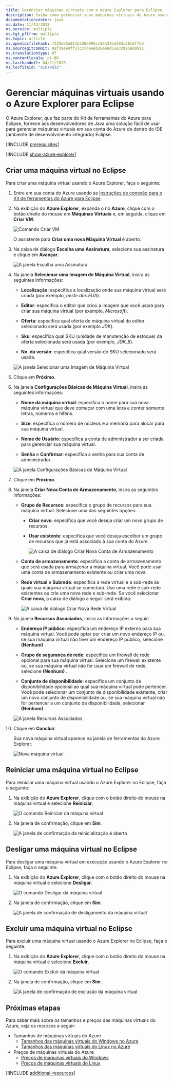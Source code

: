 ```yaml
---
title: Gerenciar máquinas virtuais com o Azure Explorer para Eclipse
description: Saiba como gerenciar suas máquinas virtuais do Azure usando o Azure Explorer para Eclipse.
documentationcenter: java
ms.date: 11/13/2018
ms.service: multiple
ms.tgt_pltfrm: multiple
ms.topic: article
ms.openlocfilehash: f235ee5a011b230e995cc86424ed593c28c6f7de
ms.sourcegitcommit: 0af39ee9ff27c37ceeeb28ea9d51e32995989591
ms.translationtype: HT
ms.contentlocale: pt-BR
ms.lasthandoff: 04/21/2020
ms.locfileid: "81674632"
---
```

# <a name="manage-virtual-machines-by-using-the-azure-explorer-for-eclipse"></a>Gerenciar máquinas virtuais usando o Azure Explorer para Eclipse

O Azure Explorer, que faz parte do Kit de ferramentas do Azure para Eclipse, fornece aos desenvolvedores de Java uma solução fácil de usar para gerenciar máquinas virtuais em sua conta do Azure de dentro do IDE (ambiente de desenvolvimento integrado) Eclipse.

[!INCLUDE [prerequisites](includes/prerequisites.md)]

[!INCLUDE [show-azure-explorer](includes/show-azure-explorer.md)]

## <a name="create-a-virtual-machine-in-eclipse"></a>Criar uma máquina virtual no Eclipse

Para criar uma máquina virtual usando o Azure Explorer, faça o seguinte:

1. Entre em sua conta do Azure usando as [Instruções de conexão para o Kit de ferramentas do Azure para Eclipse](/azure/developer/java/eclipse/sign-in-instructions).

2. Na exibição do **Azure Explorer**, expanda o nó **Azure**, clique com o botão direito do mouse em **Máquinas Virtuais** e, em seguida, clique em **Criar VM**.

   ![Comando Criar VM][CR01]  

   O assistente para **Criar uma nova Máquina Virtual** é aberto.

3. Na caixa de diálogo **Escolha uma Assinatura**, selecione sua assinatura e clique em **Avançar**.

   ![A janela Escolha uma Assinatura][CR02]

4. Na janela **Selecionar uma Imagem de Máquina Virtual**, insira as seguintes informações:

   * **Localização**: especifica a localização onde sua máquina virtual será criada (por exemplo, *oeste dos EUA*).

   * **Editor**: especifica o editor que criou a imagem que você usará para criar sua máquina virtual (por exemplo, *Microsoft*).

   * **Oferta**: especifica qual oferta de máquina virtual do editor selecionado será usada (por exemplo *JDK*).

   * **Sku**: especifica qual SKU (unidade de manutenção de estoque) da oferta selecionada será usada (por exemplo, *JDK_8*).

   * **No. da versão**: especifica qual versão do SKU selecionado será usada.

   ![A janela Selecionar uma Imagem de Máquina Virtual][CR03]

5. Clique em **Próximo**.

6. Na janela **Configurações Básicas de Máquina Virtual**, insira as seguintes informações:

   * **Nome da máquina virtual**: especifica o nome para sua nova máquina virtual que deve começar com uma letra e conter somente letras, números e hifens.

   * **Size**: especifica o número de núcleos e a memória para alocar para sua máquina virtual.

   * **Nome de Usuário**: especifica a conta de administrador a ser criada para gerenciar sua máquina virtual.

   * **Senha** e **Confirmar**: especifica a senha para sua conta de administrador.

   ![A janela Configurações Básicas de Máquina Virtual][CR04]

7. Clique em **Próximo**.

8. Na janela **Criar Nova Conta de Armazenamento**, insira as seguintes informações:

   * **Grupo de Recursos**: especifica o grupo de recursos para sua máquina virtual. Selecione uma das seguintes opções:
     * **Criar novo**: especifica que você deseja criar um novo grupo de recursos.
     * **Usar existente**: especifica que você deseja escolher um grupo de recursos que já está associado à sua conta do Azure.

       ![A caixa de diálogo Criar Nova Conta de Armazenamento][CR05]

   * **Conta de armazenamento**: especifica a conta de armazenamento que será usada para armazenar a máquina virtual. Você pode usar uma conta de armazenamento existente ou criar uma nova.

   * **Rede virtual** e **Subrede**: especifica a rede virtual e a sub-rede às quais sua máquina virtual se conectará. Use uma rede e sub-rede existentes ou crie uma nova rede e sub-rede. Se você selecionar **Criar nova**, a caixa de diálogo a seguir será exibida:

      ![A caixa de diálogo Criar Nova Rede Virtual][CR06]

9. Na janela **Recursos Associados**, insira as informações a seguir:

   * **Endereço IP público**: especifica um endereço IP externo para sua máquina virtual. Você pode optar por criar um novo endereço IP ou, se sua máquina virtual não tiver um endereço IP público, selecione **(Nenhum)** .

   * **Grupo de segurança de rede**: especifica um firewall de rede opcional para sua máquina virtual. Selecione um firewall existente ou, se sua máquina virtual não for usar um firewall de rede, selecione **(Nenhum)** .

   * **Conjunto de disponibilidade**: especifica um conjunto de disponibilidade opcional ao qual sua máquina virtual pode pertencer. Você pode selecionar um conjunto de disponibilidade existente, criar um novo conjunto de disponibilidade ou, se sua máquina virtual não for pertencer a um conjunto de disponibilidade, selecionar **(Nenhum)** .

   ![A janela Recursos Associados][CR07]

10. Clique em **Concluir**.  

    Sua nova máquina virtual aparece na janela de ferramentas do Azure Explorer.

    ![Nova máquina virtual][CR08]

## <a name="restart-a-virtual-machine-in-eclipse"></a>Reiniciar uma máquina virtual no Eclipse

Para reiniciar uma máquina virtual usando o Azure Explorer no Eclipse, faça o seguinte:

1. Na exibição do **Azure Explorer**, clique com o botão direito do mouse na máquina virtual e selecione **Reiniciar**.

   ![O comando Reiniciar da máquina virtual][RE01]

1. Na janela de confirmação, clique em **Sim**.

   ![A janela de confirmação da reinicialização é aberta][RE02]

## <a name="shut-down-a-virtual-machine-in-eclipse"></a>Desligar uma máquina virtual no Eclipse

Para desligar uma máquina virtual em execução usando o Azure Explorer no Eclipse, faça o seguinte:

1. Na exibição do **Azure Explorer**, clique com o botão direito do mouse na máquina virtual e selecione **Desligar**.

   ![O comando Desligar da máquina virtual][SH01]

1. Na janela de confirmação, clique em **Sim**.

   ![A janela de confirmação de desligamento da máquina virtual][SH02]

## <a name="delete-a-virtual-machine-in-eclipse"></a>Excluir uma máquina virtual no Eclipse

Para excluir uma máquina virtual usando o Azure Explorer no Eclipse, faça o seguinte:

1. Na exibição do **Azure Explorer**, clique com o botão direito do mouse na máquina virtual e selecione **Excluir**.

   ![O comando Excluir da máquina virtual][DE01]

1. Na janela de confirmação, clique em **Sim**.

   ![A janela de confirmação de exclusão da máquina virtual][DE02]

## <a name="next-steps"></a>Próximas etapas

Para saber mais sobre os tamanhos e preços das máquinas virtuais do Azure, veja os recursos a seguir:

* Tamanhos de máquinas virtuais do Azure
  * [Tamanhos das máquinas virtuais do Windows no Azure]
  * [Tamanhos das máquinas virtuais do Linux no Azure]
* Preços de máquinas virtuais do Azure
  * [Preços de máquinas virtuais do Windows]
  * [Preços de máquinas virtuais do Linux]

[!INCLUDE [additional-resources](includes/additional-resources.md)]

<!-- URL List -->

[Tamanhos das máquinas virtuais do Windows no Azure]: /azure/virtual-machines/virtual-machines-windows-sizes
[Tamanhos das máquinas virtuais do Linux no Azure]: /azure/virtual-machines/virtual-machines-linux-sizes
[Preços de máquinas virtuais do Windows]: https://azure.microsoft.com/pricing/details/virtual-machines/windows/
[Preços de máquinas virtuais do Linux]: https://azure.microsoft.com/pricing/details/virtual-machines/linux/

<!-- IMG List -->

[RE01]: media/managing-virtual-machines-using-azure-explorer/RE01.png
[RE02]: media/managing-virtual-machines-using-azure-explorer/RE02.png

[SH01]: media/managing-virtual-machines-using-azure-explorer/SH01.png
[SH02]: media/managing-virtual-machines-using-azure-explorer/SH02.png

[DE01]: media/managing-virtual-machines-using-azure-explorer/DE01.png
[DE02]: media/managing-virtual-machines-using-azure-explorer/DE02.png

[CR01]: media/managing-virtual-machines-using-azure-explorer/CR01.png
[CR02]: media/managing-virtual-machines-using-azure-explorer/CR02.png
[CR03]: media/managing-virtual-machines-using-azure-explorer/CR03.png
[CR04]: media/managing-virtual-machines-using-azure-explorer/CR04.png
[CR05]: media/managing-virtual-machines-using-azure-explorer/CR05.png
[CR06]: media/managing-virtual-machines-using-azure-explorer/CR06.png
[CR07]: media/managing-virtual-machines-using-azure-explorer/CR07.png
[CR08]: media/managing-virtual-machines-using-azure-explorer/CR08.png
